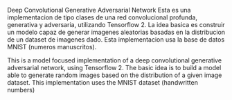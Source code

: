 Deep Convolutional Generative Adversarial Network
Esta es una implementacion de tipo clases de una red convolucional profunda, generativa y adversaria, utilizando Tensorflow 2.
La idea basica es construir un modelo capaz de generar imagenes aleatorias basadas en la distribucion de un dataset de imagenes dado. Esta implementacion usa la base de datos MNIST (numeros manuscritos).

This is a model focused implementation of a deep convolutional generative adversarial network, using Tensorflow 2.
The basic idea is to build a model able to generate random images based on the distribution of a given image dataset. This implementation uses the MNIST dataset (handwritten numbers)


